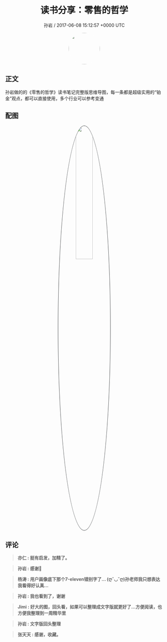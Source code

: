 <h1 align="center">读书分享：零售的哲学</h1>
<p align="center">
    <a>孙岩 / 2017-06-08 15:12:57 &#43;0000 UTC</a>
</p>

<div align="center">
    <img src="https://images.zsxq.com/FjHDAePmdUobUKA3SCBy2RU2K5Wu?e=1590940799&amp;token=kIxbL07-8jAj8w1n4s9zv64FuZZNEATmlU_Vm6zD:cwope0iAOvlugyocF34oleDN_7w=" width="100" height="100" style="border:1px solid;border-radius:50%; color:#ffffff"/>
</div>

## 正文

<div>
 孙岩做的的《零售的哲学》读书笔记完整版思维导图，每一条都是超级实用的“铂金”观点，都可以直接使用，多个行业可以参考变通
</div>

## 配图
<div class="image" align="center">

<img src="https://images.zsxq.com/lk5V8jLlkVdZjPUAoUiCV2tL1C9L?imageMogr2/auto-orient/thumbnail/800x/format/jpg/blur/1x0/quality/75&amp;e=1590940799&amp;token=kIxbL07-8jAj8w1n4s9zv64FuZZNEATmlU_Vm6zD:iyifaNRRJmbXnGcKmWh6pE67V64=" width="33%" height="33%" style="border:1px solid;border-radius:50%; color:#3c3f41"/>

</div>

## 评论

<div align="left">
<div>

<blockquote >
<span> <strong>亦仁 : 挺有启发，加精了。 </strong></span>
</blockquote>

<blockquote >
<span> <strong>孙岩 : 感谢🙏 </strong></span>
</blockquote>

<blockquote >
<span> <strong>杨涛 : 用户画像底下那个7-eleven错别字了…
(ღˇ◡ˇღ)孙老师我只想表达我看得好认真… </strong></span>
</blockquote>

<blockquote >
<span> <strong>孙岩 : 我也看到了，谢谢 </strong></span>
</blockquote>

<blockquote >
<span> <strong>Jimi : 好大的图，回头看，如果可以整理成文字版就更好了…方便阅读，也方便我整理到一周精华里 </strong></span>
</blockquote>

<blockquote >
<span> <strong>孙岩 : 文字版回头整理 </strong></span>
</blockquote>

<blockquote >
<span> <strong>张天天 : 感谢，收藏。 </strong></span>
</blockquote>

</div>
</div>